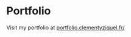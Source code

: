 # Portfolio

Visit my portfolio at [portfolio.clementyziquel.fr/](https://portfolio.clementyziquel.fr/)
